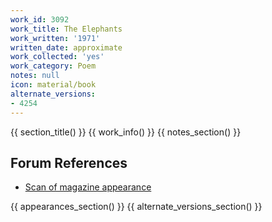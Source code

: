 ```yaml
---
work_id: 3092
work_title: The Elephants
work_written: '1971'
written_date: approximate
work_collected: 'yes'
work_category: Poem
notes: null
icon: material/book
alternate_versions:
- 4254
---
```


{{ section_title() }}
{{ work_info() }}
{{ notes_section() }}
## Forum References
- [Scan of magazine appearance](https://bukowskiforum.com/showthread.php?t=6209)

{{ appearances_section() }}
{{ alternate_versions_section() }}